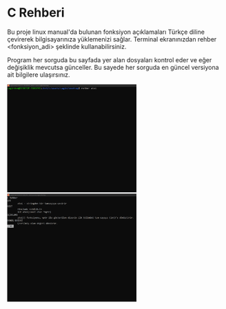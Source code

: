 # C Rehberi

Bu proje linux manual'da bulunan fonksiyon açıklamaları Türkçe diline çevirerek bilgisayarınıza yüklemenizi sağlar. Terminal ekranınızdan rehber <fonksiyon_adi> şeklinde kullanabilirsiniz. 

Program her sorguda bu sayfada yer alan dosyaları kontrol eder ve eğer değişiklik mevcutsa günceller. Bu sayede her sorguda en güncel versiyona ait bilgilere ulaşırsınız.


<img src="./img/rehber_img_1.png" width="300" height="250" />
<img src="./img/rehber_img_2.png" width="300" height="250" />
